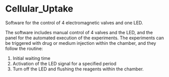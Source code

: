 # Cellular_Uptake
Software for the control of 4 electromagnetic valves and one LED.

The software includes manual control of 4 valves and the LED, and the panel for the automated execution of the experiments.
The experiments can be triggered with drug or medium injection within the chamber, and they follow the routine:
1) Initial waiting time
2) Activation of the LED signal for a specified period
3) Turn off the LED and flushing the reagents within the chamber.


